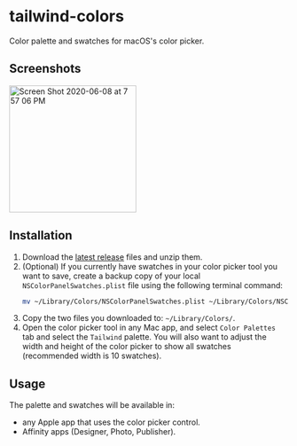 # tailwind-colors
Color palette and swatches for macOS's color picker.

## Screenshots
<img width="229" alt="Screen Shot 2020-06-08 at 7 57 06 PM" src="https://user-images.githubusercontent.com/1791050/84101160-3bc90200-a9c2-11ea-9882-e0398297913e.png">

## Installation
1. Download the [latest release](https://github.com/GeneaLabs/tailwind-mac-colors/releases/latest) files and unzip them.
2. (Optional) If you currently have swatches in your color picker tool you want to save, create a backup copy of your local `NSColorPanelSwatches.plist` file using the following terminal command:
    ```sh
    mv ~/Library/Colors/NSColorPanelSwatches.plist ~/Library/Colors/NSColorPanelSwatches.plist.bak
    ```
3. Copy the two files you downloaded to: `~/Library/Colors/`.
4. Open the color picker tool in any Mac app, and select `Color Palettes` tab and select the `Tailwind` palette. You will also want to adjust the width and height of the color picker to show all swatches (recommended width is 10 swatches).

## Usage
The palette and swatches will be available in:
- any Apple app that uses the color picker control.
- Affinity apps (Designer, Photo, Publisher).
